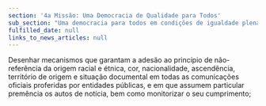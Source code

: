 ```yaml
---
section: '4a Missão: Uma Democracia de Qualidade para Todos'
sub_section: "Uma democracia para todos em condições de igualdade plena"
fulfilled_date: null
links_to_news_articles: null
---
```


Desenhar mecanismos que garantam a adesão ao princípio de não-referência da origem racial e étnica, cor, nacionalidade, ascendência, território de origem e situação documental em todas as comunicações oficiais proferidas por entidades públicas, e em que assumem particular premência os autos de notícia, bem como monitorizar o seu cumprimento;